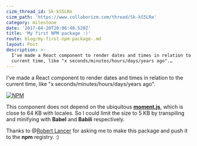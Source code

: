 ```yaml
---
cizm_thread_id: Sk-kS5LRe
cizm_path: 'https://www.collaborizm.com/thread/Sk-kS5LRe'
category: milestone
date: '2017-04-20T20:06:48.520Z'
title: 'My first NPM package :)'
route: blog/my-first-npm-package-.md
layout: Post
description: >-
  I've made a React component to render dates and times in relation to the
  current time, like "x seconds/minutes/hours/days/years ago".…
---
```

I've made a React component to render dates and times in relation to the current time, like "x seconds/minutes/hours/days/years ago". 

[![NPM](https://nodei.co/npm/react-relative-time.png?compact=true)](https://nodei.co/npm/react-relative-time/)

This component does not depend on the ubiquitous [**moment.js**](https://momentjs.com/), which is close to 64 KB with locales. So I could limit the size to 5 KB by transpiling and minifying with **Babel** and  **Babili** respectively.

Thanks to @[Robert Lancer](21339) for asking me to make this package and push it to the **npm** registry. :)

